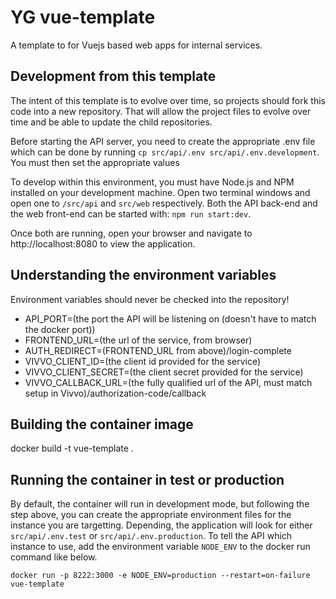 # YG vue-template
A template to for Vuejs based web apps for internal services.  

## Development from this template

The intent of this template is to evolve over time, so projects should fork this code into a new repository. That will allow the project files to evolve over time and be able to update the child repositories.

Before starting the API server, you need to create the appropriate .env file which can be done by running `cp src/api/.env src/api/.env.development`. You must then set the appropriate values

To develop within this environment, you must have Node.js and NPM installed on your development machine. Open two terminal windows and open one to `/src/api` and `src/web` respectively. Both the API back-end and the web front-end can be started with: `npm run start:dev`.

Once both are running, open your browser and navigate to http://localhost:8080 to view the application.

## Understanding the environment variables

Environment variables should never be checked into the repository! 

- API_PORT=(the port the API will be listening on (doesn't have to match the docker port))
- FRONTEND_URL=(the url of the service, from browser)
- AUTH_REDIRECT=(FRONTEND_URL from above)/login-complete
- VIVVO_CLIENT_ID=(the client id provided for the service)
- VIVVO_CLIENT_SECRET=(the client secret provided for the service)
- VIVVO_CALLBACK_URL=(the fully qualified url of the API, must match setup in Vivvo)/authorization-code/callback

## Building the container image
docker build -t vue-template .

## Running the container in test or production

By default, the container will run in development mode, but following the step above, you can create the appropriate environment files for the instance you are targetting. Depending, the application will look for either `src/api/.env.test` or `src/api/.env.production`. To tell the API which instance to use, add the environment variable `NODE_ENV` to the docker run command like below.

`docker run -p 8222:3000 -e NODE_ENV=production --restart=on-failure vue-template`
